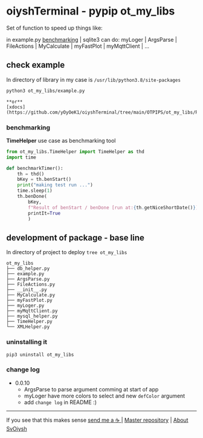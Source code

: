 # oiyshTerminal - pypip ot_my_libs

  Set of function to speed up things like:

  in example.py
  [benchmarking](#benchmarking) | sqlite3 
  can do: myLoger | ArgsParse | FileActions | MyCalculate | myFastPlot | myMqttClient | ...

## check example

  In directory of library in my case is `/usr/lib/python3.8/site-packages`
    
  ```bash
  python3 ot_my_libs/example.py
  ```
	
	**or**
	[xdocs](https://github.com/yOyOeK1/oiyshTerminal/tree/main/OTPIPS/ot_my_libs/README_xdoc.md)

### benchmarking

  **TimeHelper** use case as benchmarking tool

```python
from ot_my_libs.TimeHelper import TimeHelper as thd
import time

def benchmarkTimer():
    th = thd()
    bKey = th.benStart()
    print("making test run ...")
    time.sleep(1)
    th.benDone(
        bKey,
        f"Result of benStart / benDone [run at:{th.getNiceShortDate()}]", 
        printIt=True 
        )
```

## development of package - base line

  In directory of project to deploy `tree ot_my_libs`

```shell
ot_my_libs
├── db_helper.py
├── example.py
├── ArgsParse.py
├── FileActions.py
├── __init__.py
├── MyCalculate.py
├── myFastPlot.py
├── myLoger.py
├── myMqttClient.py
├── mysql_helper.py
├── TimeHelper.py
└── XMLHelper.py
```

### uninstalling it

```shell
pip3 uninstall ot_my_libs
```

### change log

 * 0.0.10
    - ArgsParse to parse argument comming at start of app
    - myLoger have more colors to select and new `defColor` argument
    - add `change log` in README :)
    
    

---

If you see that this makes sense [ send me a ☕ ](https://ko-fi.com/B0B0DFYGS) | [Master repository](https://github.com/yOyOeK1/oiyshTerminal) | [About SvOiysh](https://www.youtube.com/@svoiysh)

